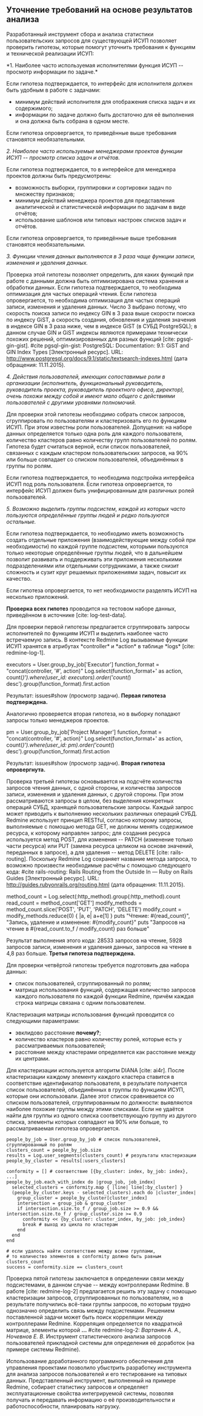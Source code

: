 ## Уточнение требований на основе результатов анализа

Разработанный инструмент сбора и анализа статистики пользовательских запросов для существующей ИСУП позволяет проверить гипотезы, которые помогут уточнить требования к функциям и технической реализации ИСУП:

<p class="hidden">
*1. Наиболее часто используемая исполнителями функция ИСУП -- просмотр информации по задаче.*

Если гипотеза подтверждается, то интерфейс для исполнителя должен быть удобным в работе с задачами:

- минимум действий исполнителя для отображения списка задач и их содержимого;
- информации по задаче должно быть достаточно для её выполнения и она должна быть собрана в одном месте.

Если гипотеза опровергается, то приведённые выше требования становятся необязательными.

*2. Наиболее часто используемые менеджерами проектов функции ИСУП -- просмотр списка задач и отчётов.*

Если гипотеза подтверждается, то в интерфейсе для менеджера проектов должны быть предусмотрены:

- возможность выборки, группировки и сортировки задач по множеству признаков;
- минимум действий менеджера проектов для представления аналитической и статистической информации по задачам в виде отчётов;
- использование шаблонов или типовых настроек списков задач и отчётов.

Если гипотеза опровергается, то приведённые выше требования становятся необязательными.
</p>

*3. Функции чтения данных выполняются в 3 раза чаще функции записи, изменения и удаления данных.*

Проверка этой гипотезы позволяет определить, для каких функций при работе с данными должна быть оптимизирована система хранения и обработки данных. Если гипотеза подтверждается, то необходима оптимизация для частых операций чтения. Если гипотеза опровергается, то необходима оптимизация для частых операций записи, изменения и удаления данных. Число 3 выбрано потому, что скорость поиска записи по индексу GIN в 3 раза выше скорости поиска по индексу GiST, а скорость создания, обновления и удаления значения в индексе GIN в 3 раза ниже, чем в индексе GiST (в СУБД PostgreSQL); в данном случае GIN и GiST индексы являются примерами технически похожих решений, оптимизированных для разных функций [cite: pgsql-gin-gist].
#cite pgsql-gin-gist: PostgreSQL: Documentation: 9.1: GiST and GIN Index Types [Электронный ресурс]. URL: http://www.postgresql.org/docs/9.1/static/textsearch-indexes.html (дата обращения: 11.11.2015).

*4. Действия пользователей, имеющих сопоставимые роли в организации (исполнитель, функциональный руководитель, руководитель проекта, руководитель проектного офиса, директор), очень похожи между собой и имеют мало общего с действиями пользователей с другими уровнями полномочий.*

Для проверки этой гипотезы необходимо собрать список запросов, сгруппировать по пользователям и кластеризовать его по функциям ИСУП. При этом известны роли пользователей. Допущения: на наборе данных определяется только одна роль для каждого пользователя, количество кластеров равно количеству групп пользователей по ролям. Гипотеза будет считаться верной, если список пользователей, связанных с каждым кластером пользовательских запросов, на 90% или больше совпадает со списком пользователей, объединённых в группы по ролям.

Если гипотеза подтверждается, то необходима подстройка интерфейса ИСУП под роль пользователя.
Если гипотеза опровергается, то интерфейс ИСУП должен быть унифицированным для различных ролей пользователей.

*5. Возможно выделить группы подсистем, каждой из которых часто пользуются определённые группы людей и редко пользуются остальные.*

Если гипотеза подтверждается, то необходимо иметь возможность создать отдельные приложения (взаимодействующие между собой при необходимости) по каждой группе подсистем, которыми пользуются только некоторые определённые группы людей, что в дальнейшем позволит развивать и поддерживать эти приложения несколькими подразделениями или отдельными сотрудниками, а также снизит сложность и сузит круг решаемых приложениями задач, повысит их качество.

Если гипотеза опровергается, то нет необходимости разделять ИСУП на несколько приложений.

**Проверка всех гипотез** проводится на тестовом наборе данных, приведённом в источнике [cite: log-test-data].

<p class="hidden">
Для проверки первой гипотезы предлагается сгруппировать запросы исполнителей по функциям ИСУП и выделить наиболее часто встречаемую запись. В контексте Redmine Log вызываемые функции ИСУП хранятся в атрибутах *controller* и *action* в таблице *logs* [cite: redmine-log-1].

  executors = User.group_by_job['Executor']
  function_format = "concat(controller, '#', action)"
  Log.select(function_format+' as action, count(*)').where(user_id: executors).order('count(*) desc').group(function_format).first.action

Результат: issues#show (просмотр задачи). **Первая гипотеза подтверждена.**

Аналогично проверяется вторая гипотеза, но в выборку попадают запросы только менеджеров проектов.

  pm = User.group_by_job['Project Manager']
  function_format = "concat(controller, '#', action)"
  Log.select(function_format+' as action, count(*)').where(user_id: pm).order('count(*) desc').group(function_format).first.action

Результат: issues#show (просмотр задачи). **Вторая гипотеза опровергнута.**
</p>

Проверка третьей гипотезы основывается на подсчёте количества запросов чтения данных, с одной стороны, и количества запросов записи, изменения и удаления данных, с другой стороны. При этом рассматриваются запросы в целом, без выделения конкретных операций СУБД, хранящей пользовательские запросы. Каждый запрос может приводить к выполнению нескольких различных операций СУБД. Redmine использует принцип RESTful, согласно которому запросы, выполняемые с помощью метода GET, не должны менять содержимое ресурса, к которому направлен запрос; для создания ресурса используется метод POST, для изменения -- PATCH (изменение только части ресурса) или PUT (замена ресурса целиком на основе значений, переданных в запросе), а для удаления -- метод DELETE [cite: rails-routing]. Поскольку Redmine Log сохраняет название метода запроса, то возможно произвести необходимые расчёты с помощью следующего кода:
#cite rails-routing: Rails Routing from the Outside In — Ruby on Rails Guides [Электронный ресурс]. URL: http://guides.rubyonrails.org/routing.html (дата обращения: 11.11.2015).

  method_count = Log.select(:http_method).group(:http_method).count
  read_count = method_count['GET']
  modify_methods = method_count.slice('POST', 'PUT', 'PATCH', 'DELETE')
  modify_count = modify_methods.reduce(0) { |a, e| a+e[1] }
  puts "Чтение: #{read_count}", "Запись, удаление и изменение: #{modify_count}"
  puts "Запросов на чтение в #{read_count.to_f / modify_count} раз больше"

Результат выполнения этого кода: 28533 запросов на чтение, 5928 запросов записи, изменения и удаления данных, запросов на чтение в 4,8 раз больше. **Третья гипотеза подтверждена.**

Для проверки четвёртой гипотезы требуется подготовить два набора данных:

- список пользователей, сгруппированный по ролям;
- матрица использования функций, содержащая количество запросов каждого пользователя по каждой функции Redmine, причём каждая строка матрицы связана с одним пользователем.

Кластеризация матрицы использования функций проводится со следующими параметрами:

- эвклидово расстояние **почему?**;
- количество кластеров равно количеству ролей, которые есть у рассматриваемых пользователей;
- расстояние между кластерами определяется как расстояние между их центрами.

Для кластеризации используется алгоритм DIANA [cite: ai4r]. После кластеризации каждому элементу каждого кластера ставится в соответствие идентификатор пользователя, в результате получается список пользователей, объединённых в группы по функциям ИСУП, которые они использовали. Далее этот список сравнивается со списком пользователей, сгруппированным по должности: выявляются наиболее похожие группы между этими списками. Если не удаётся найти для группы из одного списка соответствующую группу из другого списка, элементы которых совпадают на 90% или больше, то рассматриваемая гипотеза опровергается.

    people_by_job = User.group_by_job # список пользователей, сгруппированный по ролям
    clusters_count = people_by_job.size
    results = Log.user_segments(clusters_count) # результаты кластеризации
    people_by_cluster = results[:users_clusters]
    
    conformity = [] # соответствие [{by_cluster: index, by_job: index}, ...]
    people_by_job.each_with_index do |group_job, job_index|
      selected_clusters = conformity.map { |line| line[:by_cluster] }
      (people_by_cluster.keys - selected_clusters).each do |cluster_index|
        group_cluster = people_by_cluster[cluster_index]
        intersection = group_job & group_cluster
        if intersection.size.to_f / group_job.size >= 0.9 && intersection.size.to_f / group_cluster.size >= 0.9
          conformity << {by_cluster: cluster_index, by_job: job_index}
          break # выход из цикла по кластерам
        end
      end
    end
    
    # если удалось найти соответствие между всеми группами,
    # то количество элементов в conformity должно быть равным clusters_count
    success = conformity.size == clusters_count

Проверка пятой гипотезы заключается в определении связи между подсистемами, в данном случае -- между контроллерами Redmine. В работе [cite: redmine-log-2] предлагается решить эту задачу с помощью кластеризации запросов, сгруппированных по пользователям, но в результате получились всё-таки группы запросов, по которым трудно однозначно определить связь между подсистемами. Решением поставленной задачи может быть поиск корреляции между контроллерами Redmine. Корреляция определяется по квадратной матрице, элементы которой **...**
#cite redmine-log-2: *Вартанян А. А., Ночевнов Е. В*. Инструмент статистического анализа запросов пользователей прикладной системы для определения её доработок (на примере системы Redmine).

Использование доработанного программного обеспечения для управления проектами позволило убыстрить разработку инструмента для анализа запросов пользователей и его тестирование на типовых данных. Представленный инструмент, выполненный на примере Redmine, собирает статистику запросов и определяет эксплуатационные свойства интегрируемой системы, позволяя получать и передавать информацию о её производительности и работоспособности, планировать нагрузку.
